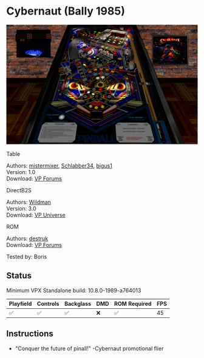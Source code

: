 # Cybernaut (Bally 1985)

![Table Preview](../../images/vpx-cybernaut.jpg)

Table

Authors: [mistermixer](https://www.vpforums.org/index.php?showuser=21898), [Schlabber34](https://vpuniverse.com/profile/11680-schlabber34/), [bigus1](https://www.vpforums.org/index.php?showuser=107629)  
Version: 1.0  
Download: [VP Forums](https://www.vpforums.org/index.php?app=downloads&showfile=18843)

DirectB2S

Authors: [Wildman](https://www.vpforums.org/index.php?showuser=277)  
Version: 3.0  
Download: [VP Universe](https://vpuniverse.com/files/file/2278-cybernautbally-1985/)

ROM

Authors: [destruk](https://www.vpforums.org/index.php?showuser=5)  
Download: [VP Forums](https://www.vpforums.org/index.php?app=downloads&showfile=206)

Tested by: Boris

## Status 

Minimum VPX Standalone build: 10.8.0-1989-a764013

| Playfield | Controls | Backglass | DMD | ROM Required | FPS | 
|-----------|----------|-----------|-----|--------------|-----|
| :white_check_mark: | :white_check_mark: | :white_check_mark: | :x: | :white_check_mark: | 45 |

## Instructions

- "Conquer the future of pinall!" -Cybernaut promotional flier
